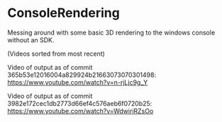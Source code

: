 ConsoleRendering
================

Messing around with some basic 3D rendering to the windows console without an SDK.


(Videos sorted from most recent)

Video of output as of commit 365b53e12016004a829924b21663073070301498:
https://www.youtube.com/watch?v=n-rjLjc9g_Y

Video of output as of commit 3982e172cec1db2773d66ef4c576aeb6f0720b25:
https://www.youtube.com/watch?v=WdwirjRZsOo
